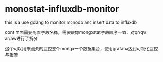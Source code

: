 # monostat-influxdb-monitor
this is a use golang to monitor monodb and insert data to influxdb

conf 里面需要配置字段名称，需要跟你mongostat字段顺序一致，对qr/qw ar/aw进行了拆分

这个可以用来流失的监控整个mongo一个数据集合，使用grafana达到可视化监控与报警
